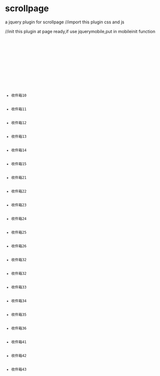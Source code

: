 scrollpage
==========

a jquery plugin for scrollpage
//import this plugin css and js
<link rel="stylesheet" type="text/css" href="../css/scrollpage.css">
<script type="text/javascript" src="../js/scrollpage.js"></script>

//init this plugin at page ready,if use jquerymobile,put in  mobileinit function
<script type="text/javascript">
$(document).ready(function(e){
	$("#scrollBox").scrollpage({currentPage:1,pageHeight:390,speed:300});
});
</script>
<code>
<pre>
<div data-role="page" data-fullscreen="true">
		<div data-role="content">
			<div class="scroll-box"  id="scrollBox">
					<div>
							<ul>
								<li><div class="block folder" title=""><span class="title">收件箱10</span><span class="counter"></span></div></li>
								<li><div class="block folder" title=""><span class="title">收件箱11</span><span class="counter"></span></div></li>
								<li><div class="block folder" title=""><span class="title">收件箱12</span><span class="counter"></span></div></li>
								<li><div class="block folder" title=""><span class="title">收件箱13</span><span class="counter"></span></div></li>
								<li><div class="block folder" title=""><span class="title">收件箱14</span><span class="counter"></span></div></li>
								<li><div class="block folder" title=""><span class="title">收件箱15</span><span class="counter"></span></div></li>
								<li><div class="block folder" title=""><span class="title">收件箱21</span><span class="counter"></span></div></li>
								<li><div class="block folder" title=""><span class="title">收件箱22</span><span class="counter"></span></div></li>
								<li><div class="block folder" title=""><span class="title">收件箱23</span><span class="counter"></span></div></li>
								<li><div class="block folder" title=""><span class="title">收件箱24</span><span class="counter"></span></div></li>
								<li><div class="block folder" title=""><span class="title">收件箱25</span><span class="counter"></span></div></li>
								<li><div class="block folder" title=""><span class="title">收件箱26</span><span class="counter"></span></div></li>
								<li><div class="block folder" title=""><span class="title">收件箱32</span><span class="counter"></span></div></li>
								<li><div class="block folder" title=""><span class="title">收件箱32</span><span class="counter"></span></div></li>
								<li><div class="block folder" title=""><span class="title">收件箱33</span><span class="counter"></span></div></li>
								<li><div class="block folder" title=""><span class="title">收件箱34</span><span class="counter"></span></div></li>
								<li><div class="block folder" title=""><span class="title">收件箱35</span><span class="counter"></span></div></li>
								<li><div class="block folder" title=""><span class="title">收件箱36</span><span class="counter"></span></div></li>
								<li><div class="block folder" title=""><span class="title">收件箱41</span><span class="counter"></span></div></li>
								<li><div class="block folder" title=""><span class="title">收件箱42</span><span class="counter"></span></div></li>
								<li><div class="block folder" title=""><span class="title">收件箱43</span><span class="counter"></span></div></li>
							</ul>
					</div>
			</div>
		</div>
	</div>
</pre>
</code>
